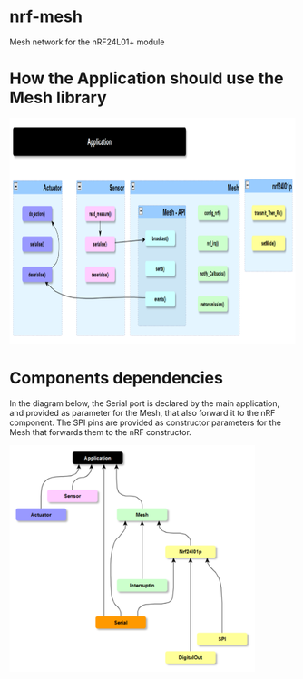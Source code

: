 # nrf-mesh
Mesh network for the nRF24L01+ module

# How the Application should use the Mesh library
<img src="https://github.com/wassfila/media/blob/master/STM32Libs_Design/Application_Interface.png" height=400>

# Components dependencies
In the diagram below, the Serial port is declared by the main application, and provided as parameter for the Mesh, that also forward it to the nRF component. The SPI pins are provided as constructor parameters for the Mesh that forwards them to the nRF constructor.

<img src="https://github.com/wassfila/media/blob/master/STM32Libs_Design/Components_Dependencies.png" height=400>
